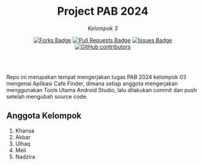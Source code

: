 ﻿<h1 align="center"> Project PAB 2024</h1>
<p align="center"><i>Kelompok 3</i></p>
<div align="center">

<a href="https://github.com/FAISALAKBARr/Project-PAB-CafeFinder/network/members"><img src="https://img.shields.io/github/forks/FAISALAKBARr/Project-PAB-CafeFinder" alt="Forks Badge"/></a>
<a href="https://github.com/FAISALAKBARr/Project-PAB-CafeFinder/pulls"><img src="https://img.shields.io/github/issues-pr/SyafiqMSI/Project-PAB-CafeFinder" alt="Pull Requests Badge"/></a>
<a href="https://github.com/FAISALAKBARr/Project-PAB-CafeFinder/issues"><img src="https://img.shields.io/github/issues/FAISALAKBARr/Project-PAB-CafeFinder" alt="Issues Badge"/></a>
<a href="https://github.com/FAISALAKBARr/Project-PAB-CafeFinder/graphs/contributors"><img alt="GitHub contributors" src="https://img.shields.io/github/contributors/FAISALAKBARr/Project-PAB-CafeFinder?color=2b9348"></a>

</div>
<br>

<br>Repo ini merupakan tempat mengerjakan tugas PAB 2024 kelompok 03 mengenai Aplikasi Cafe Finder, dimana setiap anggota mengerjakan menggunakan Tools Utama Android Studio, lalu dilakukan commit dan push setelah mengubah source code.

## Anggota Kelompok
1. Khansa
2. Akbar
3. Ulhaq
4. Meli
5. Nadzira
